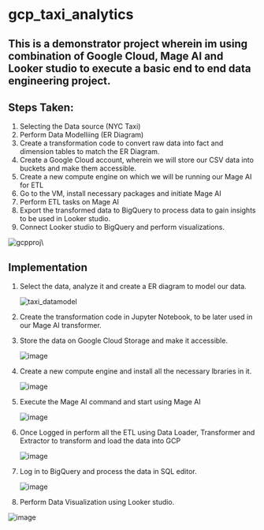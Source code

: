 # gcp_taxi_analytics
## This is a demonstrator project wherein im using combination of Google Cloud, Mage AI and Looker studio to execute a basic end to end data engineering project.
## Steps Taken:
1. Selecting the Data source (NYC Taxi)
2. Perform Data Modelliing  (ER Diagram)
3. Create a transformation code to convert raw data into fact and dimension tables to match the ER Diagram.
4. Create a Google Cloud account, wherein we will store our CSV data into buckets and make them accessible.
5. Create a new compute engine on which we will be running our Mage AI for ETL
6. Go to the VM, install necessary packages and initiate Mage AI
7. Perform ETL tasks on Mage AI
8. Export the transformed data to BigQuery to process data to gain insights to be used in Looker studio.
9. Connect Looker studio to BigQuery and perform visualizations.

![gcpproj](https://github.com/Gonsudev/gcp_taxi_analytics/assets/34743726/5c8dc1f2-83f7-4aaa-aee8-c023b4b5c80a)\

## Implementation
1. Select the data, analyze it and create a ER diagram to model our data.
   
   ![taxi_datamodel](https://github.com/Gonsudev/gcp_taxi_analytics/assets/34743726/e132cec9-6a1c-4221-bf43-5b24f8999151)
3. Create the transformation code in Jupyter Notebook, to be later used in our Mage AI transformer.
4. Store the data on Google Cloud Storage and make it accessible.
   
   ![image](https://github.com/Gonsudev/gcp_taxi_analytics/assets/34743726/e40bdd7f-1f94-4c17-8819-333adb7ba57d)
5. Create a new compute engine and install all the necessary lbraries in it.
   
   ![image](https://github.com/Gonsudev/gcp_taxi_analytics/assets/34743726/e26aa284-aa97-4e52-960a-0eb21e6823f3)
6. Execute the Mage AI command and start using Mage AI
   
   ![image](https://github.com/Gonsudev/gcp_taxi_analytics/assets/34743726/b6d7df77-e96d-4ff4-9d39-708b570d14bd)
7. Once Logged in perform all the ETL using Data Loader, Transformer and Extractor to transform and load the data into GCP
   
   ![image](https://github.com/Gonsudev/gcp_taxi_analytics/assets/34743726/35fbfbc0-c1ea-4153-b65e-64d3d51f9087)
9. Log in to BigQuery and process the data in SQL editor.
    
   ![image](https://github.com/Gonsudev/gcp_taxi_analytics/assets/34743726/e2f87aed-a027-4c11-9044-e73c1de26c51)
11. Perform Data Visualization using Looker studio.
    
   ![image](https://github.com/Gonsudev/gcp_taxi_analytics/assets/34743726/af01838c-9684-4dbe-91c9-83e74408d4e6)



